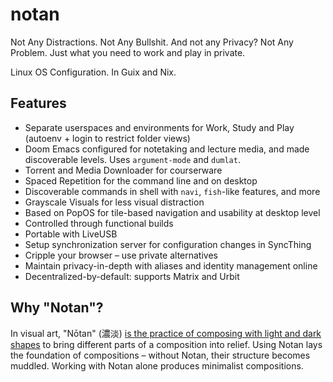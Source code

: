 # notan

Not Any Distractions. Not Any Bullshit. And not any Privacy? Not Any Problem. Just what you need to work and play in private.

Linux OS Configuration. In Guix and Nix.

## Features

* Separate userspaces and environments for Work, Study and Play (autoenv + login to restrict folder views)
* Doom Emacs configured for notetaking and lecture media, and made discoverable levels. Uses `argument-mode` and `dumlat`.
* Torrent and Media Downloader for courserware
* Spaced Repetition for the command line and on desktop
* Discoverable commands in shell with `navi`, `fish`-like features, and more
* Grayscale Visuals for less visual distraction
* Based on PopOS for tile-based navigation and usability at desktop level
* Controlled through functional builds
* Portable with LiveUSB
* Setup synchronization server for configuration changes in SyncThing
* Cripple your browser – use private alternatives
* Maintain privacy-in-depth with aliases and identity management online
* Decentralized-by-default: supports Matrix and Urbit

## Why "Notan"?

In visual art, "Nōtan" (濃淡) [is the practice of composing with light and dark shapes](https://en.wikipedia.org/wiki/Notan) to bring different parts of a composition into relief. Using Notan lays the foundation of compositions – without Notan, their structure becomes muddled. Working with Notan alone produces minimalist compositions.
